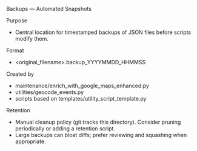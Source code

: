Backups — Automated Snapshots

Purpose
- Central location for timestamped backups of JSON files before scripts modify them.

Format
- <original_filename>.backup_YYYYMMDD_HHMMSS

Created by
- maintenance/enrich_with_google_maps_enhanced.py
- utilities/geocode_events.py
- scripts based on templates/utility_script_template.py

Retention
- Manual cleanup policy (git tracks this directory). Consider pruning periodically or adding a retention script.
- Large backups can bloat diffs; prefer reviewing and squashing when appropriate.

